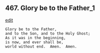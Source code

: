 
## 467.  Glory be to the Father\_1
[edit](https://docs.google.com/document/d/1kVtCbSbc5HqC5TuYl4mO_QkVUCT9TP9Q/edit?mode=html)



    Glory be to the Father, 
    and to the Son, and to the Holy Ghost;
    As it was in the beginning,
    is now, and ever shall be,
    world without end.  Amen.  Amen.
